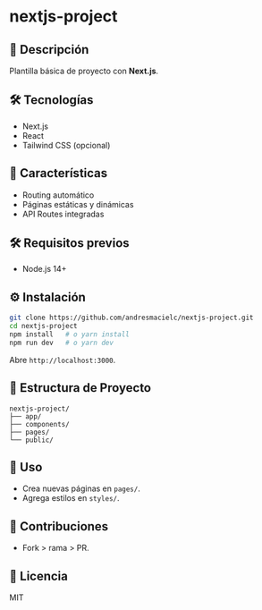 # nextjs-project

## 📄 Descripción

Plantilla básica de proyecto con **Next.js**.

## 🛠️ Tecnologías

* Next.js
* React
* Tailwind CSS (opcional)

## 🚀 Características

* Routing automático
* Páginas estáticas y dinámicas
* API Routes integradas

## 🛠️ Requisitos previos

* Node.js 14+

## ⚙️ Instalación

```bash
git clone https://github.com/andresmacielc/nextjs-project.git
cd nextjs-project
npm install   # o yarn install
npm run dev   # o yarn dev
```

Abre `http://localhost:3000`.

## 📁 Estructura de Proyecto

```
nextjs-project/
├── app/
├── components/
├── pages/
└── public/
```
## 🚨 Uso

* Crea nuevas páginas en `pages/`.
* Agrega estilos en `styles/`.

## 🤝 Contribuciones

* Fork > rama > PR.

## 📄 Licencia

MIT
